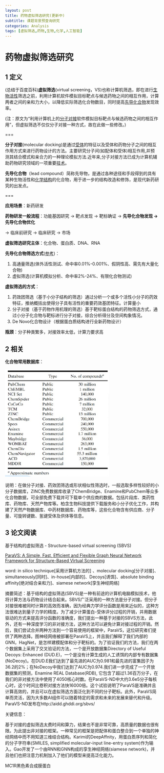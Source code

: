```yaml
---
layout: post
title: 药物虚拟筛选研究(更新中)
subtitle: 课题背景预查询研究
categories: Analysis
tags: [虚拟筛选,药物,生物,化学,人工智能]
---
```


# 药物虚拟筛选研究

## 1 定义

(总结于百度百科)**虚拟筛选**(virtual screening，VS)也称计算机筛选，即在进行[生物活性](https://baike.baidu.com/item/生物活性/5773318)筛选之前，利用计算机软件模拟目标靶点与候选药物之间的相互作用，计算两者之间的亲和力大小，以降低实际筛选化合物数目，同时提高[先导化合物](https://baike.baidu.com/item/先导化合物/259345)发现效率。

(注：原文为“利用计算机上的[分子对接](https://baike.baidu.com/item/分子对接/9987909)软件模拟目标靶点与候选药物之间的相互作用”，但虚拟筛选不仅仅分子对接一种方式，故在此做一些修改。)

===

**分子对接**(molecular docking)是通过[受体](https://baike.baidu.com/item/受体/454383)的特征以及受体和药物分子之间的相互作用方式来进行药物设计的方法。主要研究分子间(如配体和受体)相互作用,并预测其结合模式和亲合力的一种理论模拟方法.近年来,分子对接方法已成为计算机辅助药物研究领域的一项重要[技术](https://baike.baidu.com/item/技术/832247)。

**先导化合物**（lead compound）简称先导物，是通过各种途径和手段得到的具有某种生物活性和[化学结构](https://baike.baidu.com/item/化学结构)的化合物，用于进一步的结构改造和修饰，是现代新药研究的出发点。

===

**应用场景**：新药研发

**药物研发一般流程**：功能基因研究 -> 靶点发现 -> 靶标确证 -> **先导化合物发现 -> 先导化合物优化**

-> 临床前研究 -> 临床研究 -> 市场

**虚拟筛选研究主体**：化合物、蛋白质、DNA、RNA

**先导化合物筛选方式**([参考](https://wenku.baidu.com/view/f69f699e81c758f5f61f67bb.html))：

1. 高通量筛选(体外活性测试、命中率0.01%-0.001%、假阴性高、需先有大量化合物) 
2. 虚拟筛选(计算机模拟分析、命中率2%-24%、有限化合物测试)

**虚拟筛选的方式**：

1. 药效团筛选（基于小分子结构的筛选）通过分析一个或多个活性小分子的药效特征，推纳概括出使得分子具有活性的重要药效基团特征。计算量小
2. 分子对接（基于药物作用机理的筛选）基于靶标蛋白结构的药物筛选方式，通过小分子化合物与靶标进行分子对接，综合分析得分及空间构象情况。
3. De Novo化合物设计（根据蛋白质结构进行全新药物设计）

**瓶颈**：分子种类繁多，对接效率太低，计算力要求高



## 2 相关

**化合物常用数据库**：

<img src="../assets/images/blogimg/1-Database.png" style="zoom:50%;" />

说明：在做分子对接、药效团筛选或形状相似性筛选时，一般选取多样性较好的小分子数据库，ZINC免费数据库收录了ChemBridge、Enamine和PubChem等众多化合物数据，可全部免费下载并可下载单个供应商的数据。包括片段库、类药性库、药物库、天然产物库等。柏含生物科技提供下载服务和小分子优化工作，并构建了天然产物数据库、中药材数据库、药物库等，这些化合物含有供应商、分子量、可旋转键数、氢键受体及供体等信息。

## 3 论文阅读

基于结构的虚拟筛选 - Structure-based virtual screening (SBVS)

[ParaVS: A Simple, Fast, Efficient and Flexible Graph Neural Network Framework for Structure-Based Virtual Screening](https://arxiv.org/abs/2102.06086)

word: in silico technique[采用计算机方法的] 、molecular docking[分子对接]、simultaneously[同时]、in-house[内部的]、Decoys[诱饵]、absolute binding affinity[绝对结合亲和力]、siamese network[孪生神经网络]

摘要简述：基于结构的虚拟筛选(SBVS)是一种有前途的计算机电脑模拟技术，他将计算方法与药物设计结合起来。SBVS广泛采用的一种方法是分子对接。但分子对接很难被同时计算的高效而准确，因为经典力学评分函数是用来近似的，这种方法很难达到量子力学的精度。为了减少计算蛋白-受体评分过程的开销，并用数据驱动的方式来提高评分函数的准确度，我们提出一种基于对接的SBVS方法，此外，还有一种深度学习的非对接方法，这种方法可以避免计算对接过程的开销。然后，我们尝试合并两种方法到一个容易使用的框架中，ParaVS，这位研究者们提供了两种选择。图神经网络被部署在ParaVS上，并且我们解释了我们内部的GNN，HagNet，是怎样建模配体和分子靶标的。为了验证我们的方法，我们在两个数据集上采用了交叉验证的方法，一个是开放数据集Directory of Useful Decoys: Enhanced (DUD.E)，一个是没有计算生成的人工诱饵的内部专有数据集(NoDecoy)。在DUD.E我们达到了最先进的AUC为0.981和最先进的富集因子为36.2的2%；在NoDecoy中我们达到了AUC为0.974.我们进一步完成了一个开放数据集的预测，Enamine REAL Database(RDB), 它包含了超过1.36百万分子，在我们的非对接方法中使用了4050核心时数。在ParaVS-ND中大约3.6e5分子每核心时，这个时间比卷积对接方法快16000倍。这个试验说明了ParaVS是准确并且计算高效的，并且可以在虚拟筛选方面泛化到不同的分子靶标。此外，ParaVS简单而灵活，因为大多数AI组件可以随着特定的需求和未来的发展来替代和升级。ParaVS-ND发布在http://aidd.ghddi.org/sbvs/

关键信息：

基于对接的虚拟筛选太费时间和算力，结果也不是非常可靠，高质量的数据也很有限。为此提出非对接的框架。一种常见的框架是把配体和蛋白整合到一个单独的神经网络中而不用知道三维结合结构。Karimi的DeepAffnity，用蛋白质序列和简化的分子字符串(SMILES, simplified molecular-input line-entry system)作为输入。Gao开发了一个由RNN和GNN构成的孪生神经网络(siamese network)，并且他们也把注意力机制加入了他们的模型来提高泛化能力。

MC1R黑色素合成膜蛋白
